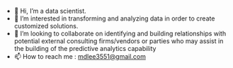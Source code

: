 - 👋 Hi, I’m a data scientist.
- 👀 I’m interested in transforming and analyzing data in order to create customized solutions.
- 💞️ I’m looking to collaborate on identifying and building relationships with potential external consulting firms/vendors or parties who may assist in the building of the predictive analytics capability
- 📫 How to reach me : mdlee3551@gmail.com


